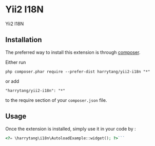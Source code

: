 Yii2 I18N
=========
Yii2 I18N

Installation
------------

The preferred way to install this extension is through [composer](http://getcomposer.org/download/).

Either run

```
php composer.phar require --prefer-dist harrytang/yii2-i18n "*"
```

or add

```
"harrytang/yii2-i18n": "*"
```

to the require section of your `composer.json` file.


Usage
-----

Once the extension is installed, simply use it in your code by  :

```php
<?= \harrytang\i18n\AutoloadExample::widget(); ?>```